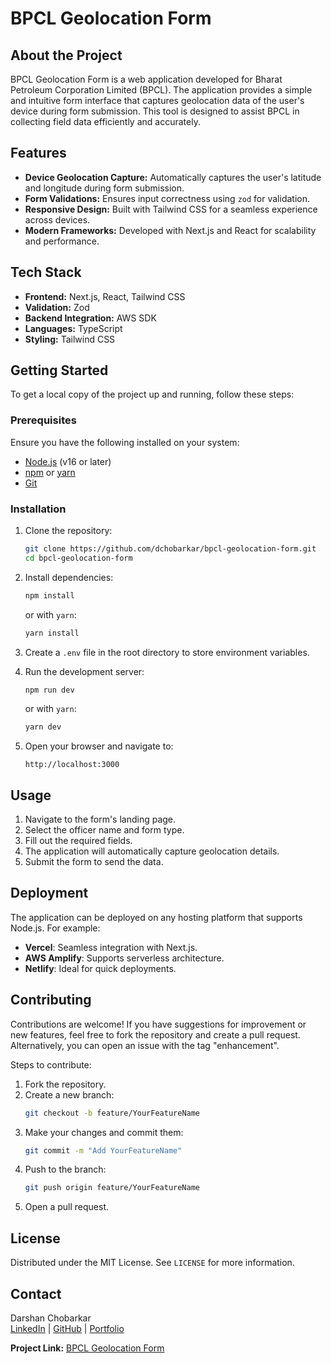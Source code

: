 # BPCL Geolocation Form

## About the Project

BPCL Geolocation Form is a web application developed for Bharat Petroleum Corporation Limited (BPCL). The application provides a simple and intuitive form interface that captures geolocation data of the user's device during form submission. This tool is designed to assist BPCL in collecting field data efficiently and accurately.

## Features

- **Device Geolocation Capture:** Automatically captures the user's latitude and longitude during form submission.
- **Form Validations:** Ensures input correctness using `zod` for validation.
- **Responsive Design:** Built with Tailwind CSS for a seamless experience across devices.
- **Modern Frameworks:** Developed with Next.js and React for scalability and performance.

## Tech Stack

- **Frontend:** Next.js, React, Tailwind CSS
- **Validation:** Zod
- **Backend Integration:** AWS SDK
- **Languages:** TypeScript
- **Styling:** Tailwind CSS

## Getting Started

To get a local copy of the project up and running, follow these steps:

### Prerequisites

Ensure you have the following installed on your system:

- [Node.js](https://nodejs.org/) (v16 or later)
- [npm](https://www.npmjs.com/) or [yarn](https://yarnpkg.com/)
- [Git](https://git-scm.com/)

### Installation

1. Clone the repository:

   ```bash
   git clone https://github.com/dchobarkar/bpcl-geolocation-form.git
   cd bpcl-geolocation-form
   ```

2. Install dependencies:

   ```bash
   npm install
   ```

   or with `yarn`:

   ```bash
   yarn install
   ```

3. Create a `.env` file in the root directory to store environment variables.

4. Run the development server:

   ```bash
   npm run dev
   ```

   or with `yarn`:

   ```bash
   yarn dev
   ```

5. Open your browser and navigate to:
   ```
   http://localhost:3000
   ```

## Usage

1. Navigate to the form's landing page.
2. Select the officer name and form type.
3. Fill out the required fields.
4. The application will automatically capture geolocation details.
5. Submit the form to send the data.

## Deployment

The application can be deployed on any hosting platform that supports Node.js. For example:

- **Vercel**: Seamless integration with Next.js.
- **AWS Amplify**: Supports serverless architecture.
- **Netlify**: Ideal for quick deployments.

## Contributing

Contributions are welcome! If you have suggestions for improvement or new features, feel free to fork the repository and create a pull request. Alternatively, you can open an issue with the tag "enhancement".

Steps to contribute:

1. Fork the repository.
2. Create a new branch:
   ```bash
   git checkout -b feature/YourFeatureName
   ```
3. Make your changes and commit them:
   ```bash
   git commit -m "Add YourFeatureName"
   ```
4. Push to the branch:
   ```bash
   git push origin feature/YourFeatureName
   ```
5. Open a pull request.

## License

Distributed under the MIT License. See `LICENSE` for more information.

## Contact

Darshan Chobarkar  
[LinkedIn](https://www.linkedin.com/in/dchobarkar/) | [GitHub](https://github.com/dchobarkar) | [Portfolio](https://darshanwebdev.com)

**Project Link:** [BPCL Geolocation Form](https://github.com/dchobarkar/bpcl-geolocation-form)

